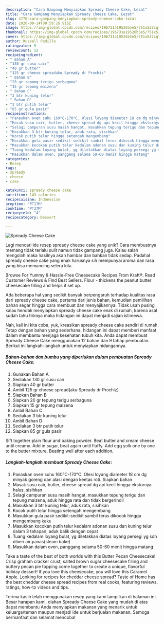 ```yaml
---
description: "Cara Gampang Menyiapkan Spready Cheese Cake, Lezat"
title: "Cara Gampang Menyiapkan Spready Cheese Cake, Lezat"
slug: 4770-cara-gampang-menyiapkan-spready-cheese-cake-lezat
date: 2020-09-14T00:59:26.915Z
image: https://img-global.cpcdn.com/recipes/19b731a19526b5e5/751x532cq70/spready-cheese-cake-foto-resep-utama.jpg
thumbnail: https://img-global.cpcdn.com/recipes/19b731a19526b5e5/751x532cq70/spready-cheese-cake-foto-resep-utama.jpg
cover: https://img-global.cpcdn.com/recipes/19b731a19526b5e5/751x532cq70/spready-cheese-cake-foto-resep-utama.jpg
author: Russell Padilla
ratingvalue: 5
reviewcount: 12
recipeingredient:
- " Bahan A"
- "130 gr susu cair"
- "40 gr butter"
- "125 gr cheese spreadaku Spready dr Prochiz"
- " Bahan B"
- "20 gr tepung terigu serbaguna"
- "15 gr tepung maizena"
- " Bahan C"
- "3 btr kuning telur"
- " Bahan D"
- "3 btr putih telur"
- "85 gr gula pasir"
recipeinstructions:
- "Panaskan oven suhu 160°C-170°C. Olesi loyang diameter 18 cm dg minyak goreng dan alasi dengan keetas roti. Siapkan bahan"
- "Masak susu cair, butter, cheese spread dg api kecil hingga eksturnya halus, sisihkan"
- "Selagi campuran susu masih hangat, masukkan tepung terigu dan tepung maizena, aduk hingga rata dan tidak bergerindil"
- "Masukkan 3 btr kuning telur, aduk rata, sisihkan"
- "Kocok putih telur hingga setengah mengembang"
- "Masukkan gula pasir sedikit-sedikit sambil terus dikocok hingga mengembang kaku"
- "Masukkan kocokan putih telur kedalam adonan susu dan kuning telur dalam 3 tahapan, aduk balik dengan cepat"
- "Tuang kedalam loyang bulat, yg diletakkan diatas loyang persegi yg sdh diberi air panas(steam bake)"
- "Masukkan dalam oven, panggang selama 50-60 menit hingga matang"
categories:
- Resep
tags:
- spready
- cheese
- cake

katakunci: spready cheese cake 
nutrition: 143 calories
recipecuisine: Indonesian
preptime: "PT17M"
cooktime: "PT37M"
recipeyield: "4"
recipecategory: Dessert

---
```



![Spready Cheese Cake](https://img-global.cpcdn.com/recipes/19b731a19526b5e5/751x532cq70/spready-cheese-cake-foto-resep-utama.jpg)

Lagi mencari ide resep spready cheese cake yang unik? Cara membuatnya memang tidak terlalu sulit namun tidak gampang juga. Kalau salah mengolah maka hasilnya akan hambar dan bahkan tidak sedap. Padahal spready cheese cake yang enak harusnya sih mempunyai aroma dan rasa yang bisa memancing selera kita.

Browse For Yummy &amp; Hassle-Free Cheesecake Recipes From Kraft®. Read Customer Reviews &amp; Find Best Sellers. Flour - thickens the peanut butter cheesecake filling and helps it set up.

Ada beberapa hal yang sedikit banyak berpengaruh terhadap kualitas rasa dari spready cheese cake, pertama dari jenis bahan, kemudian pemilihan bahan segar hingga cara membuat dan menyajikannya. Tidak usah pusing kalau hendak menyiapkan spready cheese cake enak di rumah, karena asal sudah tahu triknya maka hidangan ini dapat menjadi sajian istimewa.


Nah, kali ini kita coba, yuk, kreasikan spready cheese cake sendiri di rumah. Tetap dengan bahan yang sederhana, hidangan ini dapat memberi manfaat dalam membantu menjaga kesehatan tubuh kita. Anda dapat membuat Spready Cheese Cake menggunakan 12 bahan dan 9 tahap pembuatan. Berikut ini langkah-langkah untuk menyiapkan hidangannya.

<!--inarticleads1-->

##### Bahan-bahan dan bumbu yang diperlukan dalam pembuatan Spready Cheese Cake:

1. Gunakan  Bahan A
1. Sediakan 130 gr susu cair
1. Siapkan 40 gr butter
1. Ambil 125 gr cheese spread(aku Spready dr Prochiz)
1. Siapkan  Bahan B
1. Siapkan 20 gr tepung terigu serbaguna
1. Siapkan 15 gr tepung maizena
1. Ambil  Bahan C
1. Sediakan 3 btr kuning telur
1. Ambil  Bahan D
1. Sediakan 3 btr putih telur
1. Siapkan 85 gr gula pasir


Sift together plain flour and baking powder. Beat butter and cream cheese until creamy. Add in sugar, beat again until fluffy. Add egg yolk one by one to the butter mixture, Beating well after each addition. 

<!--inarticleads2-->

##### Langkah-langkah membuat Spready Cheese Cake:

1. Panaskan oven suhu 160°C-170°C. Olesi loyang diameter 18 cm dg minyak goreng dan alasi dengan keetas roti. Siapkan bahan
1. Masak susu cair, butter, cheese spread dg api kecil hingga eksturnya halus, sisihkan
1. Selagi campuran susu masih hangat, masukkan tepung terigu dan tepung maizena, aduk hingga rata dan tidak bergerindil
1. Masukkan 3 btr kuning telur, aduk rata, sisihkan
1. Kocok putih telur hingga setengah mengembang
1. Masukkan gula pasir sedikit-sedikit sambil terus dikocok hingga mengembang kaku
1. Masukkan kocokan putih telur kedalam adonan susu dan kuning telur dalam 3 tahapan, aduk balik dengan cepat
1. Tuang kedalam loyang bulat, yg diletakkan diatas loyang persegi yg sdh diberi air panas(steam bake)
1. Masukkan dalam oven, panggang selama 50-60 menit hingga matang


Take a taste of the best of both worlds with this Butter Pecan Cheesecake! Crisp graham cracker crust, salted brown sugar cheesecake filling and buttery pecan pie topping come together to create a unique, flavorful holiday dessert! If you love this cheesecake, you will love this Caramel Apple. Looking for recipes for cheddar cheese spread? Taste of Home has the best cheddar cheese spread recipes from real cooks, featuring reviews, ratings, how-to videos and tips. 

Terima kasih telah menggunakan resep yang kami tampilkan di halaman ini. Besar harapan kami, olahan Spready Cheese Cake yang mudah di atas dapat membantu Anda menyiapkan makanan yang menarik untuk keluarga/teman maupun menjadi ide untuk berjualan makanan. Semoga bermanfaat dan selamat mencoba!
